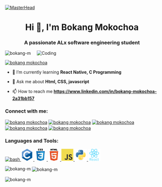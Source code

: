 [![MasterHead](https://www.linkpicture.com/q/Blue-Modern-Corporate-Business-Agency-Promotion-LinkedIn-Banner.png)](https://www.linkpicture.com/q/Blue-Modern-Corporate-Business-Agency-Promotion-LinkedIn-Banner.png)
<h1 align="center">Hi 👋, I'm Bokang Mokochoa</h1>
<h3 align="center">A passionate ALx software engineering student</h3>
<img align="right" alt="Coding" width="400" src="https://miro.medium.com/v2/resize:fit:640/1*ugexTQtAF8IB6BTXqJCniw.gif">

<p align="left"> <img src="https://komarev.com/ghpvc/?username=bokang-m&label=Profile%20views&color=0e75b6&style=flat" alt="bokang-m" /> </p>

<p align="left"> <a href="https://twitter.com/bokang mokochoa" target="blank"><img src="https://img.shields.io/twitter/follow/bokang mokochoa?logo=twitter&style=for-the-badge" alt="bokang mokochoa" /></a> </p>

- 🌱 I’m currently learning **React Native, C Programming**

- 💬 Ask me about **Html, CSS, javascript**

- 📫 How to reach me **https://www.linkedin.com/in/bokang-mokochoa-2a31bb157**

<h3 align="left">Connect with me:</h3>
<p align="left">
<a href="https://twitter.com/bokang mokochoa" target="blank"><img align="center" src="https://raw.githubusercontent.com/rahuldkjain/github-profile-readme-generator/master/src/images/icons/Social/twitter.svg" alt="bokang mokochoa" height="30" width="40" /></a>
<a href="https://linkedin.com/in/bokang mokochoa" target="blank"><img align="center" src="https://raw.githubusercontent.com/rahuldkjain/github-profile-readme-generator/master/src/images/icons/Social/linked-in-alt.svg" alt="bokang mokochoa" height="30" width="40" /></a>
<a href="https://fb.com/bokang mokochoa" target="blank"><img align="center" src="https://raw.githubusercontent.com/rahuldkjain/github-profile-readme-generator/master/src/images/icons/Social/facebook.svg" alt="bokang mokochoa" height="30" width="40" /></a>
<a href="https://instagram.com/bokang mokochoa" target="blank"><img align="center" src="https://raw.githubusercontent.com/rahuldkjain/github-profile-readme-generator/master/src/images/icons/Social/instagram.svg" alt="bokang mokochoa" height="30" width="40" /></a>
<a href="https://www.youtube.com/c/bokang mokochoa" target="blank"><img align="center" src="https://raw.githubusercontent.com/rahuldkjain/github-profile-readme-generator/master/src/images/icons/Social/youtube.svg" alt="bokang mokochoa" height="30" width="40" /></a>
</p>

<h3 align="left">Languages and Tools:</h3>
<p align="left"> <a href="https://www.gnu.org/software/bash/" target="_blank" rel="noreferrer"> <img src="https://www.vectorlogo.zone/logos/gnu_bash/gnu_bash-icon.svg" alt="bash" width="40" height="40"/> </a> <a href="https://www.cprogramming.com/" target="_blank" rel="noreferrer"> <img src="https://raw.githubusercontent.com/devicons/devicon/master/icons/c/c-original.svg" alt="c" width="40" height="40"/> </a> <a href="https://www.w3schools.com/css/" target="_blank" rel="noreferrer"> <img src="https://raw.githubusercontent.com/devicons/devicon/master/icons/css3/css3-original-wordmark.svg" alt="css3" width="40" height="40"/> </a> <a href="https://www.w3.org/html/" target="_blank" rel="noreferrer"> <img src="https://raw.githubusercontent.com/devicons/devicon/master/icons/html5/html5-original-wordmark.svg" alt="html5" width="40" height="40"/> </a> <a href="https://developer.mozilla.org/en-US/docs/Web/JavaScript" target="_blank" rel="noreferrer"> <img src="https://raw.githubusercontent.com/devicons/devicon/master/icons/javascript/javascript-original.svg" alt="javascript" width="40" height="40"/> </a> <a href="https://www.python.org" target="_blank" rel="noreferrer"> <img src="https://raw.githubusercontent.com/devicons/devicon/master/icons/python/python-original.svg" alt="python" width="40" height="40"/> </a> <a href="https://reactjs.org/" target="_blank" rel="noreferrer"> <img src="https://raw.githubusercontent.com/devicons/devicon/master/icons/react/react-original-wordmark.svg" alt="react" width="40" height="40"/> </a> </p>

<p><img align="left" src="https://github-readme-stats.vercel.app/api/top-langs?username=bokang-m&show_icons=true&locale=en&layout=compact" alt="bokang-m" /></p>

<p>&nbsp;<img align="center" src="https://github-readme-stats.vercel.app/api?username=bokang-m&show_icons=true&locale=en" alt="bokang-m" /></p>

<p><img align="center" src="https://github-readme-streak-stats.herokuapp.com/?user=bokang-m&" alt="bokang-m" /></p>
